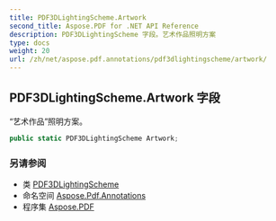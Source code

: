 ```yaml
---
title: PDF3DLightingScheme.Artwork
second_title: Aspose.PDF for .NET API Reference
description: PDF3DLightingScheme 字段。艺术作品照明方案
type: docs
weight: 20
url: /zh/net/aspose.pdf.annotations/pdf3dlightingscheme/artwork/
---
```

## PDF3DLightingScheme.Artwork 字段

“艺术作品”照明方案。

```csharp
public static PDF3DLightingScheme Artwork;
```

### 另请参阅

* 类 [PDF3DLightingScheme](../)
* 命名空间 [Aspose.Pdf.Annotations](../../../aspose.pdf.annotations/)
* 程序集 [Aspose.PDF](../../../)